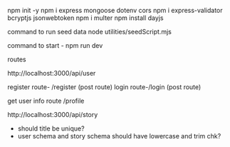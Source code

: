npm init -y
npm i express mongoose dotenv cors
npm i express-validator bcryptjs jsonwebtoken
npm i multer
npm install dayjs


command to run seed data
node utilities/seedScript.mjs

command to start -
npm run dev


routes

http://localhost:3000/api/user

register route- /register
 (post route)
login route-/login 
(post route)

get user info route
/profile



http://localhost:3000/api/story

- should title be unique?
- user schema and story schema should have lowercase and trim chk?
